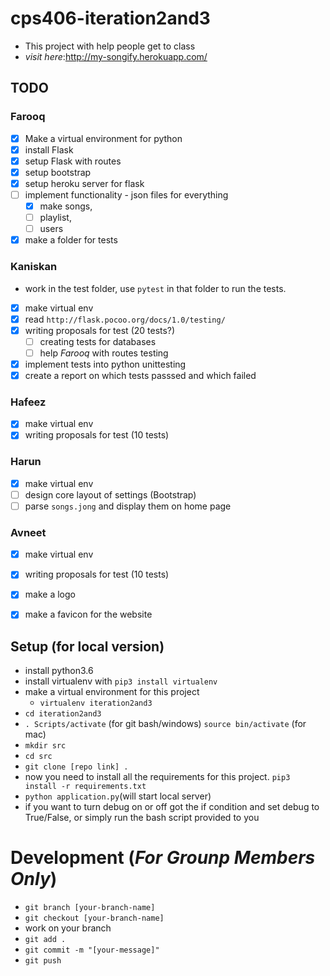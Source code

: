 # cps406-iteration2and3
- This project with help people get to class 
- _visit here_:http://my-songify.herokuapp.com/

## TODO 
### Farooq 
- [x] Make a virtual environment for python 
- [x] install Flask 
- [x] setup Flask with routes
- [x] setup bootstrap 
- [x] setup heroku server for flask
- [ ] implement functionality - json files for everything
    - [x] make songs, 
    - [ ] playlist, 
    - [ ] users
- [x] make a folder for tests 

### Kaniskan 
- work in the test folder, use `pytest` in that folder to run the tests.
- [x] make virtual env
- [x] read `http://flask.pocoo.org/docs/1.0/testing/`
- [x] writing proposals for test (20 tests?) 
    - [ ] creating tests for databases  
    - [ ] help *Farooq* with routes testing 
- [x] implement tests into python unittesting
- [x] create a report on which tests passsed and which failed

### Hafeez 
- [X] make virtual env
- [x] writing proposals for test (10 tests)

### Harun 
- [x] make virtual env 
- [ ] design core layout of settings (Bootstrap)
- [ ] parse `songs.jong` and display them on home page
### Avneet
- [X] make virtual env
- [x] writing proposals for test (10 tests)
- [X] make a logo 
- [X] make a favicon for the website 


## Setup (for local version)
- install python3.6
- install virtualenv with `pip3 install virtualenv`
- make a virtual environment for this project 
    - `virtualenv iteration2and3`
- `cd iteration2and3`
- `. Scripts/activate` (for git bash/windows) `source bin/activate` (for mac)
- `mkdir src`
- `cd src`
- `git clone [repo link] .`
- now you need to install all the requirements for this project. `pip3 install -r requirements.txt`
- `python application.py`(will start local server)
- if you want to turn debug on or off got the if condition and set debug to True/False, or simply run the bash script provided to you 

# Development (_For Grounp Members Only_)
- `git branch [your-branch-name]`
- `git checkout [your-branch-name]`
- work on your branch
- `git add .`
- `git commit -m "[your-message]"`
- `git push`

